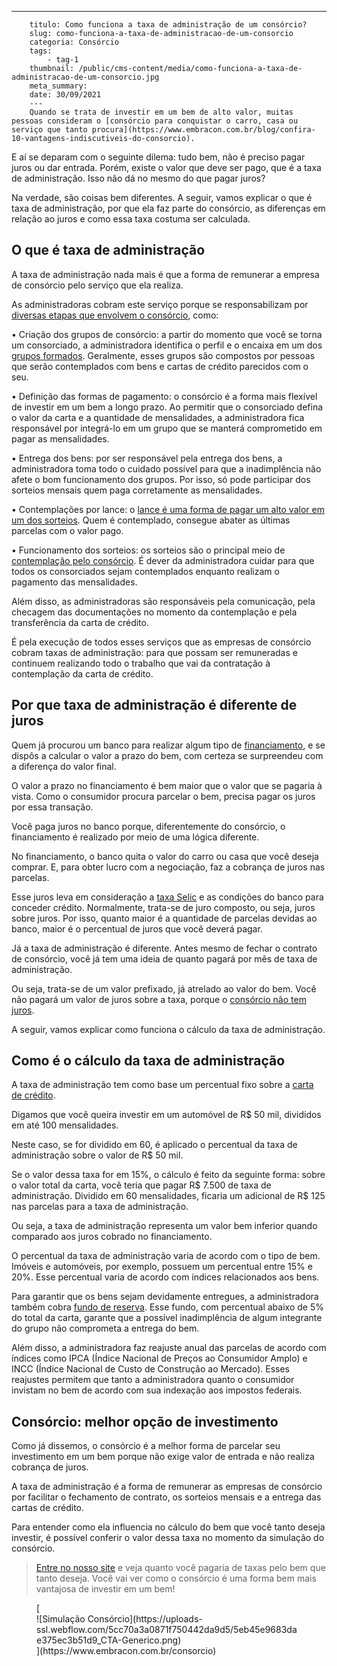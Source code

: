 ---
        titulo: Como funciona a taxa de administração de um consórcio?
        slug: como-funciona-a-taxa-de-administracao-de-um-consorcio
        categoria: Consórcio
        tags:
            - tag-1
        thumbnail: /public/cms-content/media/como-funciona-a-taxa-de-administracao-de-um-consorcio.jpg
        meta_summary: 
        date: 30/09/2021
        ---
        Quando se trata de investir em um bem de alto valor, muitas pessoas consideram o [consórcio para conquistar o carro, casa ou serviço que tanto procura](https://www.embracon.com.br/blog/confira-10-vantagens-indiscutiveis-do-consorcio).

E aí se deparam com o seguinte dilema: tudo bem, não é preciso pagar juros ou dar entrada. Porém, existe o valor que deve ser pago, que é a taxa de administração. Isso não dá no mesmo do que pagar juros?

Na verdade, são coisas bem diferentes. A seguir, vamos explicar o que é taxa de administração, por que ela faz parte do consórcio, as diferenças em relação ao juros e como essa taxa costuma ser calculada.

O que é taxa de administração
-----------------------------

A taxa de administração nada mais é que a forma de remunerar a empresa de consórcio pelo serviço que ela realiza.

As administradoras cobram este serviço porque se responsabilizam por [diversas etapas que envolvem o consórcio](https://www.embracon.com.br/blog/guia-completo-aprenda-como-escolher-um-consorcio-sem-erros), como:

 • Criação dos grupos de consórcio: a partir do momento que você se torna um consorciado, a administradora identifica o perfil e o encaixa em um dos [grupos formados](https://www.embracon.com.br/conhecaoconsorcio/o-que-e-um-grupo-de-consorcio). Geralmente, esses grupos são compostos por pessoas que serão contemplados com bens e cartas de crédito parecidos com o seu.

 • Definição das formas de pagamento: o consórcio é a forma mais flexível de investir em um bem a longo prazo. Ao permitir que o consorciado defina o valor da carta e a quantidade de mensalidades, a administradora fica responsável por integrá-lo em um grupo que se manterá comprometido em pagar as mensalidades.

 • Entrega dos bens: por ser responsável pela entrega dos bens, a administradora toma todo o cuidado possível para que a inadimplência não afete o bom funcionamento dos grupos. Por isso, só pode participar dos sorteios mensais quem paga corretamente as mensalidades.

 • Contemplações por lance: o [lance é uma forma de pagar um alto valor em um dos sorteios](https://www.embracon.com.br/blog/como-fazer-oferta-de-lance-em-consorcio). Quem é contemplado, consegue abater as últimas parcelas com o valor pago.

 • Funcionamento dos sorteios: os sorteios são o principal meio de [contemplação pelo consórcio](https://www.embracon.com.br/blog/quais-sao-as-formas-de-contemplacao). É dever da administradora cuidar para que todos os consorciados sejam contemplados enquanto realizam o pagamento das mensalidades.

Além disso, as administradoras são responsáveis pela comunicação, pela checagem das documentações no momento da contemplação e pela transferência da carta de crédito.

É pela execução de todos esses serviços que as empresas de consórcio cobram taxas de administração: para que possam ser remuneradas e continuem realizando todo o trabalho que vai da contratação à contemplação da carta de crédito.

Por que taxa de administração é diferente de juros
--------------------------------------------------

Quem já procurou um banco para realizar algum tipo de [financiamento](https://www.embracon.com.br/blog/financiamento-ou-consorcio-o-que-e-melhor-na-compra-de-um-imovel), e se dispôs a calcular o valor a prazo do bem, com certeza se surpreendeu com a diferença do valor final.

O valor a prazo no financiamento é bem maior que o valor que se pagaria à vista. Como o consumidor procura parcelar o bem, precisa pagar os juros por essa transação.

Você paga juros no banco porque, diferentemente do consórcio, o financiamento é realizado por meio de uma lógica diferente.

No financiamento, o banco quita o valor do carro ou casa que você deseja comprar. E, para obter lucro com a negociação, faz a cobrança de juros nas parcelas.

Esse juros leva em consideração a [taxa Selic](https://www.embracon.com.br/blog/entenda-a-importancia-da-taxa-selic-e-da-inflacao) e as condições do banco para conceder crédito. Normalmente, trata-se de juro composto, ou seja, juros sobre juros. Por isso, quanto maior é a quantidade de parcelas devidas ao banco, maior é o percentual de juros que você deverá pagar.

Já a taxa de administração é diferente. Antes mesmo de fechar o contrato de consórcio, você já tem uma ideia de quanto pagará por mês de taxa de administração.

Ou seja, trata-se de um valor prefixado, já atrelado ao valor do bem. Você não pagará um valor de juros sobre a taxa, porque o [consórcio não tem juros](https://www.embracon.com.br/blog/consorcio-nao-tem-juros-entenda).

A seguir, vamos explicar como funciona o cálculo da taxa de administração.

Como é o cálculo da taxa de administração
-----------------------------------------

A taxa de administração tem como base um percentual fixo sobre a [carta de crédito](https://www.embracon.com.br/blog/correcao-carta-de-credito-consorcio).

Digamos que você queira investir em um automóvel de R$ 50 mil, divididos em até 100 mensalidades.

Neste caso, se for dividido em 60, é aplicado o percentual da taxa de administração sobre o valor de R$ 50 mil.

Se o valor dessa taxa for em 15%, o cálculo é feito da seguinte forma: sobre o valor total da carta, você teria que pagar R$ 7.500 de taxa de administração. Dividido em 60 mensalidades, ficaria um adicional de R$ 125 nas parcelas para a taxa de administração.

Ou seja, a taxa de administração representa um valor bem inferior quando comparado aos juros cobrado no financiamento.

O percentual da taxa de administração varia de acordo com o tipo de bem. Imóveis e automóveis, por exemplo, possuem um percentual entre 15% e 20%. Esse percentual varia de acordo com índices relacionados aos bens.

Para garantir que os bens sejam devidamente entregues, a administradora também cobra [fundo de reserva](https://www.embracon.com.br/blog/entenda-como-funciona-a-devolucao-do-fundo-de-reserva). Esse fundo, com percentual abaixo de 5% do total da carta, garante que a possível inadimplência de algum integrante do grupo não comprometa a entrega do bem.

Além disso, a administradora faz reajuste anual das parcelas de acordo com índices como IPCA (Índice Nacional de Preços ao Consumidor Amplo) e INCC (Índice Nacional de Custo de Construção ao Mercado). Esses reajustes permitem que tanto a administradora quanto o consumidor invistam no bem de acordo com sua indexação aos impostos federais.

Consórcio: melhor opção de investimento
---------------------------------------

Como já dissemos, o consórcio é a melhor forma de parcelar seu investimento em um bem porque não exige valor de entrada e não realiza cobrança de juros.

A taxa de administração é a forma de remunerar as empresas de consórcio por facilitar o fechamento de contrato, os sorteios mensais e a entrega das cartas de crédito.

Para entender como ela influencia no cálculo do bem que você tanto deseja investir, é possível conferir o valor dessa taxa no momento da simulação do consórcio.

> [Entre no nosso site](https://www.embracon.com.br/) e veja quanto você pagaria de taxas pelo bem que tanto deseja. Você vai ver como o consórcio é uma forma bem mais vantajosa de investir em um bem!

<figure class="w-richtext-figure-type-image w-richtext-align-center">[<div>![Simulação Consórcio](https://uploads-ssl.webflow.com/5cc70a3a0871f750442da9d5/5eb45e9683dae375ec3b51d9_CTA-Generico.png)</div>](https://www.embracon.com.br/consorcio)</figure>
        